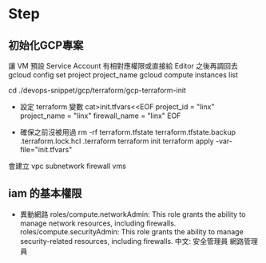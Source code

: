 # Step

## 初始化GCP專案
讓 VM 預設 Service Account 有相對應權限或直接給 Editor 之後再調回去
gcloud config set project project_name
gcloud compute instances list


cd ./devops-snippet/gcp/terraform/gcp-terraform-init

* 設定 terraform 變數
cat>init.tfvars<<EOF
project_id = "linx"
project_name = "linx"
firewall_name = "linx"
EOF

* 確保之前沒被用過
rm -rf terraform.tfstate terraform.tfstate.backup .terraform.lock.hcl .terraform
terraform init
terraform apply -var-file="init.tfvars"

會建立 vpc subnetwork firewall vms




## iam 的基本權限
* 異動網路
roles/compute.networkAdmin: This role grants the ability to manage network resources, including firewalls.
roles/compute.securityAdmin: This role grants the ability to manage security-related resources, including firewalls.
中文:
安全管理員 網路管理員